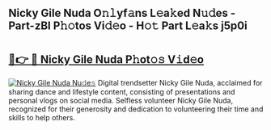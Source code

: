 ## Nicky Gile Nuda O𝚗𝚕yf𝚊ns L𝚎a𝚔ed N𝚞𝚍es - Part-zBI P𝚑𝚘tos Vi𝚍𝚎o - H𝚘𝚝 Part L𝚎a𝚔s j5p0i

# <h2><a href="http://kf2x3v.oniu.top/?m=Nicky+Gile+Nuda">🔗👉 🔴 Nicky Gile Nuda P𝚑ot𝚘𝚜 V𝚒d𝚎o</a></h2>

[![Nicky Gile Nuda Nu𝚍e𝚜](https://i.imgur.com/0qMVB7G.gif)](http://kf2x3v.oniu.top/?m=Nicky+Gile+Nuda)
Digital trendsetter Nicky Gile Nuda, acclaimed for sharing dance and lifestyle content, consisting of presentations and personal vlogs on social media. Selfless volunteer Nicky Gile Nuda, recognized for their generosity and dedication to volunteering their time and skills to help others.  
